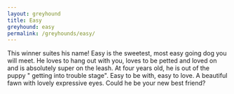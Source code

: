 ```yaml
---
layout: greyhound
title: Easy
greyhound: easy
permalink: /greyhounds/easy/
---
```


This winner suites his name! Easy is the sweetest, most easy going dog you will meet. He loves to hang out with you,
loves to be petted and loved on and is absolutely super on the leash. At four years old, he is out of the puppy "
getting into trouble stage".  Easy to be with, easy to love. A beautiful fawn with lovely expressive eyes. Could he be
your new best friend?
